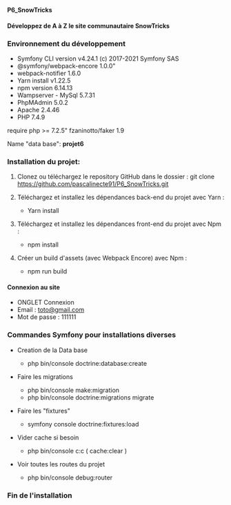 **P6_SnowTricks** 
#### Développez de A à Z le site communautaire SnowTricks ####

### Environnement du développement ###


<ul>
<li> Symfony CLI version v4.24.1 (c) 2017-2021 Symfony SAS </li>
<li> @symfony/webpack-encore 1.0.0"</li>
<li> webpack-notifier 1.6.0</li>
<li> Yarn install v1.22.5</li>
<li> npm version 6.14.13</li>
<li> Wampserver - MySql 5.7.31 </li>
<li> PhpMAdmin 5.0.2</li>
<li> Apache 2.4.46</li>
<li> PHP 7.4.9</li>
</ul>

 require php >= 7.2.5"
 fzaninotto/faker 1.9
 
 Name "data base": <strong>projet6</strong>
 
 ### Installation du projet: ###
 
 1. Clonez ou téléchargez le repository GitHub dans le dossier :
  git clone https://github.com/pascalinecte91/P6_SnowTricks.git
  
 2. Téléchargez et installez les dépendances back-end du projet avec Yarn :
    - Yarn install
    
 3. Téléchargez et installez les dépendances front-end du projet avec Npm :
    - npm install
    
 4. Créer un build d'assets (avec Webpack Encore) avec Npm :
    - npm run build
    
 #### Connexion au site ####
 - ONGLET  Connexion
  - Email : toto@gmail.com
  - Mot de passe : 111111
 
 ### Commandes Symfony pour installations diverses ###
 
 - Creation de la Data base
    - php bin/console doctrine:database:create
 - Faire les migrations
    - php bin/console make:migration
    - php bin/console doctrine:migrations migrate
 - Faire les "fixtures"
    - symfony console doctrine:fixtures:load
 
 - Vider cache si besoin
    - php bin/console c:c   ( cache:clear )
    
 - Voir toutes les routes du projet
    - php bin/console debug:router
    
 ### Fin de l'installation ###
    

